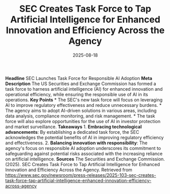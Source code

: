﻿---
title: '  SEC Creates Task Force to Tap Artificial Intelligence for Enhanced Innovation
  and Efficiency Across the Agency '
date: '2025-08-18'
category: Markets
image: "/images/generated/briefs/2025-08-18/  sec creates task force to tap artificial intelligence for .svg"

summary: ''
slug: '  sec creates task force to tap artificial intelligence for '
source_urls:
- https://www.sec.gov/newsroom/press-releases/2025-103-sec-creates-task-force-tap-artificial-intelligence-enhanced-innovation-efficiency-across-agency
seo:
  title: '  SEC Creates Task Force to Tap Artificial Intelligence for Enhanced Innovation
    and Efficiency Across the Agency | Hash n Hedge'
  description: ''
  keywords:
  - news
  - markets
  - brief
---

**Headline** SEC Launches Task Force for Responsible AI Adoption  **Meta Description** The US Securities and Exchange Commission has formed a task force to harness artificial intelligence (AI) for enhanced innovation and operational efficiency, while ensuring the responsible use of AI in its operations.  **Key Points**  * The SEC's new task force will focus on leveraging AI to improve regulatory effectiveness and reduce unnecessary burdens. * The agency aims to adopt AI-driven solutions in various areas, including data analysis, compliance monitoring, and risk management. * The task force will also explore opportunities for the use of AI in investor protection and market surveillance.  **Takeaways**  1. **Embracing technological advancements**: By establishing a dedicated task force, the SEC acknowledges the potential benefits of AI in improving regulatory efficiency and effectiveness. 2. **Balancing innovation with responsibility**: The agency's focus on responsible AI adoption underscores its commitment to safeguarding against potential risks associated with the increasing reliance on artificial intelligence.  **Sources** The Securities and Exchange Commission. (2025). SEC Creates Task Force to Tap Artificial Intelligence for Enhanced Innovation and Efficiency Across the Agency. Retrieved from https://www.sec.gov/newsroom/press-releases/2025-103-sec-creates-task-force-tap-artificial-intelligence-enhanced-innovation-efficiency-across-agency 
